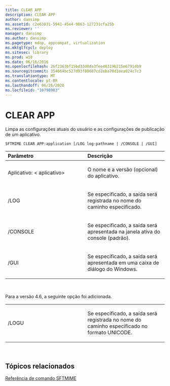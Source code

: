 ```yaml
---
title: CLEAR APP
description: CLEAR APP
author: dansimp
ms.assetid: c2e63031-5941-45e4-9863-127231cfa25b
ms.reviewer: ''
manager: dansimp
ms.author: dansimp
ms.pagetype: mdop, appcompat, virtualization
ms.mktglfcycl: deploy
ms.sitesec: library
ms.prod: w10
ms.date: 06/16/2016
ms.openlocfilehash: 26f2363bf15bd33d0da3fee48319b215e6791db9
ms.sourcegitcommit: 354664bc527d93f80687cd2eba70d1eea024c7c3
ms.translationtype: MT
ms.contentlocale: pt-BR
ms.lasthandoff: 06/26/2020
ms.locfileid: "10798983"
---
```

# CLEAR APP


Limpa as configurações atuais do usuário e as configurações de publicação de um aplicativo.

`SFTMIME CLEAR APP:application [/LOG log-pathname | /CONSOLE | /GUI]`

<table>
<colgroup>
<col width="50%" />
<col width="50%" />
</colgroup>
<thead>
<tr class="header">
<th align="left">Parâmetro</th>
<th align="left">Descrição</th>
</tr>
</thead>
<tbody>
<tr class="odd">
<td align="left"><p>Aplicativo: &lt; aplicativo&gt;</p></td>
<td align="left"><p>O nome e a versão (opcional) do aplicativo.</p></td>
</tr>
<tr class="even">
<td align="left"><p>/LOG</p></td>
<td align="left"><p>Se especificado, a saída será registrada no nome do caminho especificado.</p></td>
</tr>
<tr class="odd">
<td align="left"><p>/CONSOLE</p></td>
<td align="left"><p>Se especificado, a saída será apresentada na janela ativa do console (padrão).</p></td>
</tr>
<tr class="even">
<td align="left"><p>/GUI</p></td>
<td align="left"><p>Se especificado, a saída será apresentada em uma caixa de diálogo do Windows.</p></td>
</tr>
</tbody>
</table>

 

Para a versão 4.6, a seguinte opção foi adicionada.

<table>
<colgroup>
<col width="50%" />
<col width="50%" />
</colgroup>
<tbody>
<tr class="odd">
<td align="left"><p>/LOGU</p></td>
<td align="left"><p>Se especificado, a saída será registrada no nome do caminho especificado no formato UNICODE.</p></td>
</tr>
</tbody>
</table>

 

## Tópicos relacionados


[Referência de comando SFTMIME](sftmime--command-reference.md)

 

 





